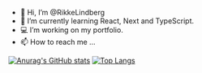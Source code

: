 - 👋 Hi, I’m @RikkeLindberg
- 🌱 I’m currently learning React, Next and TypeScript.
- 💻 I’m working on my portfolio.
- 📫 How to reach me ...

[![Anurag's GitHub stats](https://github-readme-stats.vercel.app/api?username=RikkeLindberg&show_icons=true&theme=radical)](https://github.com/anuraghazra/github-readme-stats)
[![Top Langs](https://github-readme-stats.vercel.app/api/top-langs/?username=RikkeLindberg)](https://github.com/anuraghazra/github-readme-stats)
